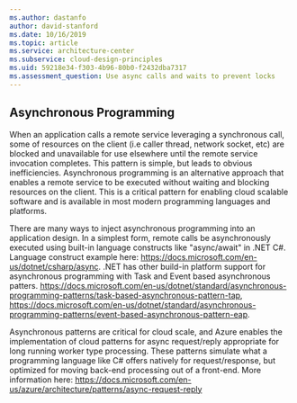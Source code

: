 ```yaml
---
ms.author: dastanfo
author: david-stanford
ms.date: 10/16/2019
ms.topic: article
ms.service: architecture-center
ms.subservice: cloud-design-principles
ms.uid: 59218e34-f303-4b96-80b0-f2432dba7317
ms.assessment_question: Use async calls and waits to prevent locks
---
```

## Asynchronous Programming

When an application calls a remote service leveraging a synchronous call, some of resources on the client (i.e caller thread, network socket, etc) are blocked and unavailable for use elsewhere until the remote service invocation completes. This pattern is simple, but leads to obvious inefficiencies. Asynchronous programming is an alternative approach that enables a remote service to be executed without waiting and blocking resources on the client. This is a critical pattern for enabling cloud scalable software and is available in most modern programming languages and platforms.

There are many ways to inject asynchronous programming into an application design. In a simplest form, remote calls be asynchronously executed using built-in language constructs like "async/await" in .NET C#. Language construct example here: <https://docs.microsoft.com/en-us/dotnet/csharp/async>. .NET has other build-in platform support for asynchronous programming with Task and Event based asynchronous patters. <https://docs.microsoft.com/en-us/dotnet/standard/asynchronous-programming-patterns/task-based-asynchronous-pattern-tap>, <https://docs.microsoft.com/en-us/dotnet/standard/asynchronous-programming-patterns/event-based-asynchronous-pattern-eap>.

Asynchronous patterns are critical for cloud scale, and Azure enables the implementation of cloud patterns for async request/reply appropriate for long running worker type processing. These patterns simulate what a programming language like C# offers natively for request/response, but optimized for moving back-end processing out of a front-end. More information here: <https://docs.microsoft.com/en-us/azure/architecture/patterns/async-request-reply>
